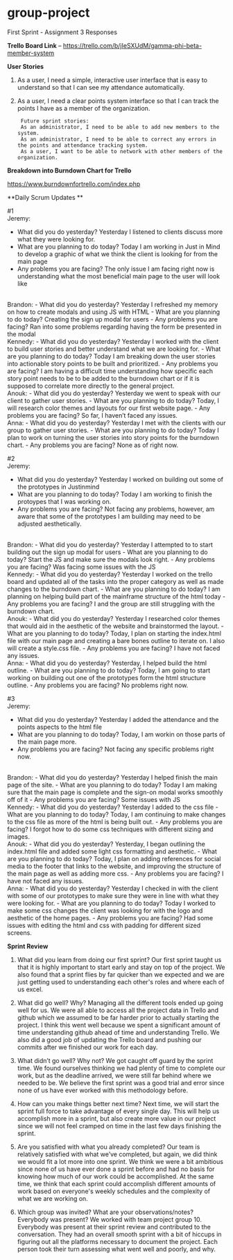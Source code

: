 # group-project
First Sprint - Assignment 3 Responses 

**Trello Board Link** – https://trello.com/b/jIeSXUdM/gamma-phi-beta-member-system 

**User Stories**
1. As a user, I need a simple, interactive user interface that is easy to understand so that I can see my attendance automatically.
2. As a user, I need a clear points system interface so that I can track the points I have as a member of the organization. 

        Future sprint stories:
        As an administrator, I need to be able to add new members to the system.
        As an administrator, I need to be able to correct any errors in the points and attendance tracking system.
        As a user, I want to be able to network with other members of the organization. 

**Breakdown into Burndown Chart for Trello**


https://www.burndownfortrello.com/index.php 

**Daily Scrum Updates **

#1 <br>
Jeremy: 
- What did you do yesterday?
	Yesterday I listened to clients discuss more what they were looking for.
- What are you planning to do today?
	Today I am working in Just in Mind to develop a graphic of what we think the client is looking for from the main page
- Any problems you are facing?
	The only issue I am facing right now is understanding what the most beneficial main page to the user will look like 
<br>
Brandon:
- What did you do yesterday?
        Yesterday I refreshed my memory on how to create modals and using JS with HTML
- What are you planning to do today?
        Creating the sign up modal for users
- Any problems you are facing?
        Ran into some problems regarding having the form be presented in the modal
<br>
Kennedy:
- What did you do yesterday?
        Yesterday I worked with the client to build user stories and better understand what we are looking for. 
- What are you planning to do today?
        Today I am breaking down the user stories into actionable story points to be built and prioritized.
- Any problems you are facing?
        I am having a difficult time understanding how specific each story point needs to be to be added to the burndown chart or if it is supposed to correlate more directly to the general project.
<br>
Anouk:
- What did you do yesterday? 
        Yesterday we went to speak with our client to gather user stories.
- What are you planning to do today?
        Today, I will research color themes and layouts for our first website page. 
- Any problems you are facing?
        So far, I haven’t faced any issues. 
<br>
Anna:
- What did you do yesterday?
	Yesterday I met with the clients with our group to gather user stories.
- What are you planning to do today?
	Today I plan to work on turning the user stories into story points for the burndown chart. 
- Any problems you are facing?
	None as of right now. 

#2 <br>
Jeremy: 
- What did you do yesterday?
	Yesterday I worked on building out some of the prototypes in Justinmind
- What are you planning to do today?
	Today I am working to finish the protoypes that I was working on.
- Any problems you are facing?
	Not facing any problems, however, am aware that some of the prototypes I am building may need to be adjusted aesthetically. 
<br>
Brandon:
- What did you do yesterday?
	Yesterday I attempted to to start building out the sign up modal for users
- What are you planning to do today?
	Start the JS and make sure the modals look right.
- Any problems you are facing?
	Was facing some issues with the JS
<br>
Kennedy:
- What did you do yesterday?
	Yesterday I worked on the trello board and updated all of the tasks into the proper category as well as made changes to the burndown chart.
- What are you planning to do today?
	I am planning on helping build part of the mainframe structure of the html today
- Any problems you are facing?
	I and the group are still struggling with the burndown chart. 

<br>
Anouk:
- What did you do yesterday?
	Yesterday I researched color themes that would aid in the aesthetic of the website and brainstormed the layout.
- What are you planning to do today?
	Today, I plan on starting the index.html file with our main page and creating a bare bones outline to iterate on. I also will create a style.css file.
- Any problems you are facing?
	I have not faced any issues.
<br>
Anna:
- What did you do yesterday?
	Yesterday, I helped build the html outline. 
- What are you planning to do today?
	Today, I am going to start working on building out one of the prototypes form the html structure outline. 
- Any problems you are facing?
	No problems right now. 

#3 <br>
Jeremy: 
- What did you do yesterday?
	Yesterday I added the attendance and the points aspects to the html file
- What are you planning to do today?
	Today, I am workin on those parts of the main page more. 
- Any problems you are facing?
	Not facing any specific problems right now. 
<br>
Brandon:
- What did you do yesterday?
	Yesterday I helped finish the main page of the site.
- What are you planning to do today?
	Today I am making sure that the main page is complete and the sign-on modal works smoothly off of it
- Any problems you are facing?
	Some issues with JS 
<br>
Kennedy:
- What did you do yesterday?
	Yesterday I added to the css file 
- What are you planning to do today?
	Today, I am continuing to make changes to the css file as more of the html is being built out.
- Any problems you are facing?
	I forgot how to do some css techniques with different sizing and images. 
<br>
Anouk:
- What did you do yesterday?
	Yesterday, I began outlining the index.html file and added some light css formatting and aesthetic.
- What are you planning to do today?
	Today, I plan on adding references for social media to the footer that links to the website, and improving the structure of the main page as well as adding more css.
- Any problems you are facing?
	I have not faced any issues.
<br>
Anna:
- What did you do yesterday?
	Yesterday I checked in with the client with some of our prototypes to make sure they were in line with what they were looking for. 
- What are you planning to do today?
	Today I worked to make some css changes the client was looking for with the logo and aesthetic of the home pages.
- Any problems you are facing?
	Had some issues with editing the html and css with padding for different sized screens. 

**Sprint Review**

1. What did you learn from doing our first sprint?
Our first sprint taught us that it is highly important to start early and stay on top of the project. We also found that a sprint flies by far quicker than we expected and we are  just getting used to understanding each other's roles and where each of us excel. 

2. What did go well? Why?
Managing all the different tools ended up going well for us. We were all able to access all the project data in Trello and github which we assumed to be far harder prior to actually starting the project. I think this went well because we spent a significant amount of time understanding github ahead of time and understanding Trello. We also did a good job of updating the Trello board and pushing our commits after we finished our work for each day. 

3. What didn’t go well? Why not?
We got caught off guard by the sprint time. We found ourselves thinking we had plenty of time to complete our work, but as the deadline arrived, we were still far behind where we needed to be. We believe the first sprint was a good trial and error since none of us have ever worked with this methodology before. 

4. How can you make things better next time?
Next time, we will start the sprint full force to take advantage of every single day. This will help us accomplish more in a sprint, but also create more value in our project since we will not feel cramped on time in the last few days finishing the sprint. 

5. Are you satisfied with what you already completed?
Our team is relatively satisfied with what we’ve completed, but again, we did think we would fit a lot more into one sprint. We think we were a bit ambitious since none of us have ever done a sprint before and had no basis for knowing how much of our work could be accomplished. At the same time, we think that each sprint could accomplish different amounts of work based on everyone's weekly schedules and the complexity of what we are working on. 

6. Which group was invited? What are your observations/notes? Everybody was present?
We worked with team project group 10. Everybody was present at their sprint review and contributed to the conversation. They had an overall smooth sprint with a bit of hiccups in figuring out all the platforms necessary to document the project. Each person took their turn assessing what went well and poorly, and why. 